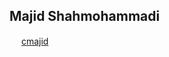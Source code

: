 ## Majid Shahmohammadi

<img src="https://cdn-icons-png.flaticon.com/512/174/174857.png" width="15"> [cmajid](https://www.linkedin.com/in/cmajid)



